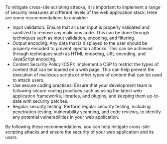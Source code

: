To mitigate cross-site scripting attacks, it is important to implement a range of security measures at different levels of the web application stack. Here are some recommendations to consider:

* Input validation: Ensure that all user input is properly validated and sanitized to remove any malicious code. This can be done through techniques such as input validation, encoding, and filtering.
* Output encoding: Any data that is displayed to the user should be properly encoded to prevent injection attacks. This can be achieved through techniques such as HTML encoding, URL encoding, and JavaScript encoding.
* Content Security Policy (CSP): Implement a CSP to restrict the types of content that can be loaded on a web page. This can help prevent the execution of malicious scripts or other types of content that can be used to attack users.
* Use secure coding practices: Ensure that your development team is following secure coding practices such as using the latest web application frameworks, libraries, and plugins, and keeping them up-to-date with security patches.
* Regular security testing: Perform regular security testing, including penetration testing, vulnerability scanning, and code reviews, to identify any potential vulnerabilities in your web application.

By following these recommendations, you can help mitigate cross-site scripting attacks and ensure the security of your web application and its users.
